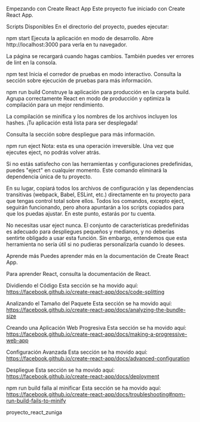 Empezando con Create React App
Este proyecto fue iniciado con Create React App.

Scripts Disponibles
En el directorio del proyecto, puedes ejecutar:

npm start
Ejecuta la aplicación en modo de desarrollo.
Abre http://localhost:3000 para verla en tu navegador.

La página se recargará cuando hagas cambios.
También puedes ver errores de lint en la consola.

npm test
Inicia el corredor de pruebas en modo interactivo.
Consulta la sección sobre ejecución de pruebas para más información.

npm run build
Construye la aplicación para producción en la carpeta build.
Agrupa correctamente React en modo de producción y optimiza la compilación para un mejor rendimiento.

La compilación se minifica y los nombres de los archivos incluyen los hashes.
¡Tu aplicación está lista para ser desplegada!

Consulta la sección sobre despliegue para más información.

npm run eject
Nota: esta es una operación irreversible. Una vez que ejecutes eject, no podrás volver atrás.

Si no estás satisfecho con las herramientas y configuraciones predefinidas, puedes "eject" en cualquier momento. Este comando eliminará la dependencia única de tu proyecto.

En su lugar, copiará todos los archivos de configuración y las dependencias transitivas (webpack, Babel, ESLint, etc.) directamente en tu proyecto para que tengas control total sobre ellos. Todos los comandos, excepto eject, seguirán funcionando, pero ahora apuntarán a los scripts copiados para que los puedas ajustar. En este punto, estarás por tu cuenta.

No necesitas usar eject nunca. El conjunto de características predefinidas es adecuado para despliegues pequeños y medianos, y no deberías sentirte obligado a usar esta función. Sin embargo, entendemos que esta herramienta no sería útil si no pudieras personalizarla cuando lo desees.

Aprende más
Puedes aprender más en la documentación de Create React App.

Para aprender React, consulta la documentación de React.

Dividiendo el Código
Esta sección se ha movido aquí: https://facebook.github.io/create-react-app/docs/code-splitting

Analizando el Tamaño del Paquete
Esta sección se ha movido aquí: https://facebook.github.io/create-react-app/docs/analyzing-the-bundle-size

Creando una Aplicación Web Progresiva
Esta sección se ha movido aquí: https://facebook.github.io/create-react-app/docs/making-a-progressive-web-app

Configuración Avanzada
Esta sección se ha movido aquí: https://facebook.github.io/create-react-app/docs/advanced-configuration

Despliegue
Esta sección se ha movido aquí: https://facebook.github.io/create-react-app/docs/deployment

npm run build falla al minificar
Esta sección se ha movido aquí: https://facebook.github.io/create-react-app/docs/troubleshooting#npm-run-build-fails-to-minify

proyecto_react_zuniga
